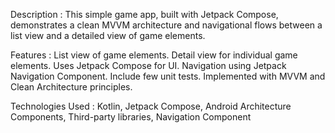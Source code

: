 Description : 
This simple game app, built with Jetpack Compose, demonstrates a clean MVVM architecture and navigational flows between a list view and a detailed view of game elements.

Features : 
List view of game elements.
Detail view for individual game elements.
Uses Jetpack Compose for UI.
Navigation using Jetpack Navigation Component.
Include few unit tests.
Implemented with MVVM and Clean Architecture principles.

Technologies Used : 
Kotlin, 
Jetpack Compose,
Android Architecture Components,
Third-party libraries,
Navigation Component

